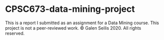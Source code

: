 # CPSC673-data-mining-project

This is a report I submitted as an assignment for a Data Mining course. This project is not a peer-reviewed work.  © Galen Seilis 2020. All rights reserved.
